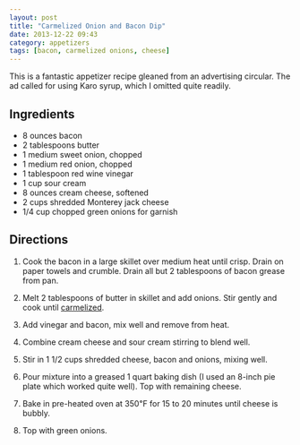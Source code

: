 ```yaml
---
layout: post
title: "Carmelized Onion and Bacon Dip"
date: 2013-12-22 09:43
category: appetizers
tags: [bacon, carmelized onions, cheese]
---
```

This is a fantastic appetizer recipe gleaned from an advertising
circular. The ad called for using Karo syrup, which I omitted quite
readily.


## Ingredients

- 8 ounces bacon
- 2 tablespoons butter
- 1 medium sweet onion, chopped
- 1 medium red onion, chopped
- 1 tablespoon red wine vinegar
- 1 cup sour cream
- 8 ounces cream cheese, softened
- 2 cups shredded Monterey jack cheese
- 1/4 cup chopped green onions for garnish 

## Directions

1. Cook the bacon in a large skillet over medium heat until
crisp. Drain on paper towels and crumble. Drain all but 2 tablespoons
of bacon grease from pan.

2. Melt 2 tablespoons of butter in skillet and add onions. Stir gently
and cook until [carmelized](http://www.slate.com/articles/life/scocca/2012/05/how_to_cook_onions_why_recipe_writers_lie_and_lie_about_how_long_they_take_to_caramelize_.single.html).

3. Add vinegar and bacon, mix well and remove from heat.

4. Combine cream cheese and sour cream stirring to blend well.

5. Stir in 1 1/2 cups shredded cheese, bacon and onions, mixing well.

6. Pour mixture into a greased 1 quart baking dish (I used an 8-inch
pie plate which worked quite well). Top with remaining cheese.

7. Bake in pre-heated oven at 350&#x2109; for 15 to 20 minutes until
cheese is bubbly.

8. Top with green onions.

